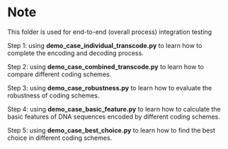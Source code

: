 # Note
This folder is used for end-to-end (overall process) integration testing

Step 1: using **demo_case_individual_transcode.py** to learn how to complete the encoding and decoding process.

Step 2: using **demo_case_combined_transcode.py** to learn how to compare different coding schemes.

Step 3: using **demo_case_robustness.py** to learn how to evaluate the robustness of coding schemes.

Step 4: using **demo_case_basic_feature.py** to learn how to calculate the basic features of DNA sequences encoded by different coding schemes.

Step 5: using **demo_case_best_choice.py** to learn how to find the best choice in different coding schemes.